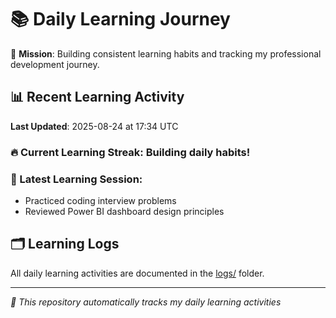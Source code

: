 # 📚 Daily Learning Journey

🎯 **Mission**: Building consistent learning habits and tracking my professional development journey.

## 📊 Recent Learning Activity

**Last Updated**: 2025-08-24 at 17:34 UTC

### 🔥 Current Learning Streak: Building daily habits!

### 📝 Latest Learning Session:
- Practiced coding interview problems
- Reviewed Power BI dashboard design principles

## 🗂️ Learning Logs

All daily learning activities are documented in the [logs/](./logs/) folder.

---
*🤖 This repository automatically tracks my daily learning activities*
